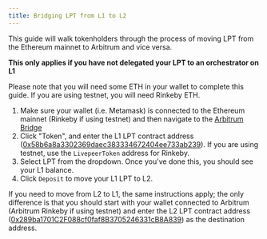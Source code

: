 ```yaml
---
title: Bridging LPT from L1 to L2
---
```


This guide will walk tokenholders through the process of moving LPT from the Ethereum mainnet to Arbitrum and vice versa.

**This only applies if you have not delegated your LPT to an orchestrator on L1**

Please note that you will need some ETH in your wallet to complete this guide. If you are using testnet, you will need Rinkeby ETH.

1. Make sure your wallet (i.e. Metamask) is connected to the Ethereum mainnet (Rinkeby if using testnet) and then navigate to the [Arbitrum Bridge](https://bridge.arbitrum.io/)
2. Click "Token", and enter the L1 LPT contract address ([0x58b6a8a3302369daec383334672404ee733ab239](/protocol/reference/deployed)). If you are using testnet, use the `LivepeerToken` address for Rinkeby.
3. Select LPT from the dropdown. Once you've done this, you should see your L1 balance.
4. Click `Deposit` to move your L1 LPT to L2.

If you need to move from L2 to L1, the same instructions apply; the only difference is that you should start with your wallet connected to Arbitrum (Arbitrum Rinkeby if using testnet) and enter the L2 LPT contract address ([0x289ba1701C2F088cf0faf8B3705246331cB8A839](/protocol/reference/deployed)) as the destination address.

